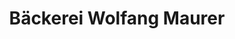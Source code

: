 ---
title: "Bäckerei Wolfang Maurer"
url: /saarbruecken/baeckerei-wolfang-maurer/
shop: Bäckerei
---